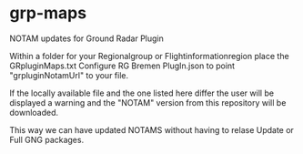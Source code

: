 # grp-maps
NOTAM updates for Ground Radar Plugin

Within a folder for your Regionalgroup or Flightinformationregion place the GRpluginMaps.txt
Configure RG Bremen PlugIn.json to point "grpluginNotamUrl" to your file.

If the locally available file and the one listed here differ the user will be displayed a warning and the "NOTAM" version from this repository will be downloaded.

This way we can have updated NOTAMS without having to relase Update or Full GNG packages.